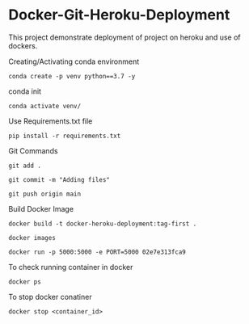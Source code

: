 # Docker-Git-Heroku-Deployment
This project demonstrate deployment of project on heroku and use of dockers.

Creating/Activating conda environment
```
conda create -p venv python==3.7 -y
```
conda init
```
conda activate venv/
```

Use Requirements.txt file

```
pip install -r requirements.txt
```

Git Commands
```
git add .
```
```
git commit -m "Adding files"
```
```
git push origin main
```


Build Docker Image

```
docker build -t docker-heroku-deployment:tag-first .
```

```
docker images
```

```
docker run -p 5000:5000 -e PORT=5000 02e7e313fca9
```

To check running container in docker
```
docker ps
```

To stop docker conatiner
```
docker stop <container_id>
```